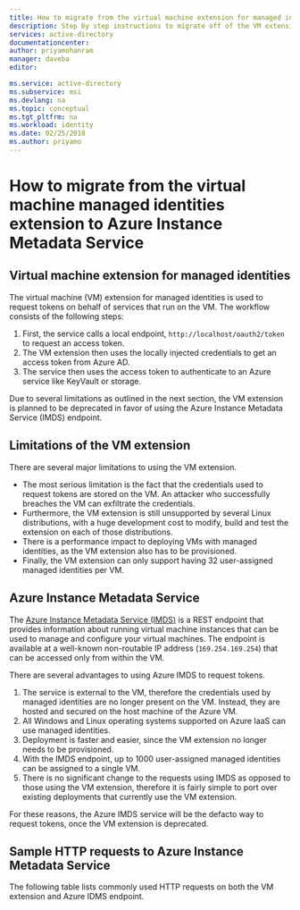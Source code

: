```yaml
---
title: How to migrate from the virtual machine extension for managed identity to Azure Instance Metadata Service for authentication
description: Step by step instructions to migrate off of the VM extension to Azure Instance Metadata Service (IMDS) for authentication.
services: active-directory
documentationcenter: 
author: priyamohanram
manager: daveba
editor: 

ms.service: active-directory
ms.subservice: msi
ms.devlang: na
ms.topic: conceptual
ms.tgt_pltfrm: na
ms.workload: identity
ms.date: 02/25/2018
ms.author: priyamo
---
```


# How to migrate from the virtual machine managed identities extension to Azure Instance Metadata Service

## Virtual machine extension for managed identities

The virtual machine (VM) extension for managed identities is used to request tokens on behalf of services that run on the VM. The workflow consists of the following steps:

1. First, the service calls a local endpoint, `http://localhost/oauth2/token` to request an access token.
2. The VM extension then uses the locally injected credentials to get an access token from Azure AD. 
3. The service then uses the access token to authenticate to an Azure service like KeyVault or storage.

Due to several limitations as outlined in the next section, the VM extension is planned to be deprecated in favor of using the Azure Instance Metadata Service (IMDS) endpoint. 

## Limitations of the VM extension 

There are several major limitations to using the VM extension. 

 * The most serious limitation is the fact that the credentials used to request tokens are stored on the VM. An attacker who successfully breaches the VM can exfiltrate the credentials. 
 * Furthermore, the VM extension is still unsupported by several Linux distributions, with a huge development cost to modify, build and test the extension on each of those distributions.
 * There is a performance impact to deploying VMs with managed identities, as the VM extension also has to be provisioned. 
 * Finally, the VM extension can only support having 32 user-assigned managed identities per VM. 
 
## Azure Instance Metadata Service

The [Azure Instance Metadata Service (IMDS)](https://docs.microsoft.com/en-us/azure/virtual-machines/instance-metadata-service) is a REST endpoint that provides information about running virtual machine instances that can be used to manage and configure your virtual machines. The endpoint is available at a well-known non-routable IP address (`169.254.169.254`) that can be accessed only from within the VM.

There are several advantages to using Azure IMDS to request tokens. 

1. The service is external to the VM, therefore the credentials used by managed identities are no longer present on the VM. Instead, they are hosted and secured on the host machine of the Azure VM.   
2. All Windows and Linux operating systems supported on Azure IaaS can use managed identities.
3. Deployment is faster and easier, since the VM extension no longer needs to be provisioned.
4. With the IMDS endpoint, up to 1000 user-assigned managed identities can be assigned to a single VM.
5. There is no significant change to the requests using IMDS as opposed to those using the VM extension, therefore it is fairly simple to port over existing deployments that currently use the VM extension.

For these reasons, the Azure IMDS service will be the defacto way to request tokens, once the VM extension is deprecated. 

## Sample HTTP requests to Azure Instance Metadata Service

The following table lists commonly used HTTP requests on both the VM extension and Azure IDMS endpoint. 

